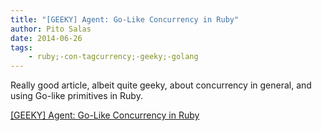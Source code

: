 ```yaml
---
title: "[GEEKY] Agent: Go-Like Concurrency in Ruby"
author: Pito Salas
date: 2014-06-26
tags:
    - ruby;-con-tagcurrency;-geeky;-golang
---
```




Really good article, albeit quite geeky, about concurrency in general, and
using Go-like primitives in Ruby.


[[GEEKY] Agent: Go-Like Concurrency in Ruby](None)
